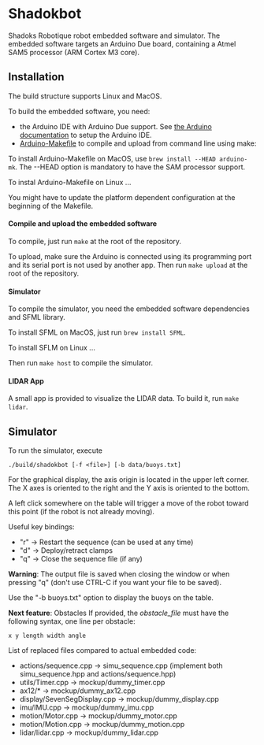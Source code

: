 # Shadokbot

Shadoks Robotique robot embedded software and simulator.
The embedded software targets an Arduino Due board, containing a Atmel SAM5 processor (ARM Cortex M3 core).


## Installation

The build structure supports Linux and MacOS.

To build the embedded software, you need:
* the Arduino IDE with Arduino Due support. See [the Arduino documentation](https://www.arduino.cc/en/Guide/ArduinoDue#toc2)
to setup the Arduino IDE.
* [Arduino-Makefile](https://github.com/sudar/Arduino-Makefile) to compile and upload
from command line using make:

To install Arduino-Makefile on MacOS, use `brew install --HEAD arduino-mk`.
The --HEAD option is mandatory to have the SAM processor support.

To instal Arduino-Makefile on Linux ...

You might have to update the platform dependent configuration at the beginning of the Makefile.


#### Compile and upload the embedded software

To compile, just run `make` at the root of the repository.

To upload, make sure the Arduino is connected using its programming port and its serial
port is not used by another app.
Then run `make upload` at the root of the repository.

#### Simulator

To compile the simulator, you need the embedded software dependencies and SFML library.

To install SFML on MacOS, just run `brew install SFML`.

To install SFLM on Linux ...

Then run `make host` to compile the simulator.

#### LIDAR App

A small app is provided to visualize the LIDAR data. To build it, run `make lidar`.


## Simulator

To run the simulator, execute
```
./build/shadokbot [-f <file>] [-b data/buoys.txt]
```
For the graphical display, the axis origin is located in the upper left corner.
The X axes is oriented to the right and the Y axis is oriented to the bottom.

A left click somewhere on the table will trigger a move of the robot toward this point (if the robot is not already moving).

Useful key bindings:
- "r" -> Restart the sequence (can be used at any time)
- "d" -> Deploy/retract clamps
- "q" -> Close the sequence file (if any)

**Warning**: The output file is saved when closing the window or when pressing "q" (don't use CTRL-C if you want your file to be saved).

Use the "-b buoys.txt" option to display the buoys on the table.

**Next feature**: Obstacles
If provided, the *obstacle_file* must have the following syntax, one line per obstacle:
```
x y length width angle
```

List of replaced files compared to actual embedded code:
* actions/sequence.cpp -> simu_sequence.cpp (implement both simu_sequence.hpp and actions/sequence.hpp)
* utils/Timer.cpp -> mockup/dummy_timer.cpp
* ax12/* -> mockup/dummy_ax12.cpp
* display/SevenSegDisplay.cpp -> mockup/dummy_display.cpp
* imu/IMU.cpp -> mockup/dummy_imu.cpp
* motion/Motor.cpp -> mockup/dummy_motor.cpp
* motion/Motion.cpp -> mockup/dummy_motion.cpp
* lidar/lidar.cpp -> mockup/dummy_lidar.cpp
